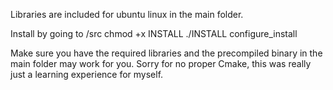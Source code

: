 Libraries are included for ubuntu linux
in the main folder.

Install by going to /src
chmod +x INSTALL
./INSTALL configure_install

Make sure you have the required libraries
and the precompiled binary in the main
folder may work for you. Sorry for no
proper Cmake, this was really just a
learning experience for myself.

